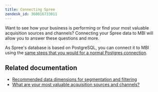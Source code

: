 ```yaml
---
title: Connecting Spree
zendesk_id: 360016733011
---
```


Want to see how your business is performing or find your most valuable acquisition sources and channels? Connecting your Spree data to MBI will allow you to answer these questions and more.

As Spree's database is based on PostgreSQL, you can connect it to MBI using the [same steps that you would for a normal Postgres connection](../data-analyst/importing-data/integrations/postgresql.md).

## Related documentation

* [Recommended data dimensions for segmentation and filtering](../best-practices/segment-filter.md)
* [What are your most valuable acquisition sources and channels?](../data-analyst/analysis/most-value-source-channel.md)

